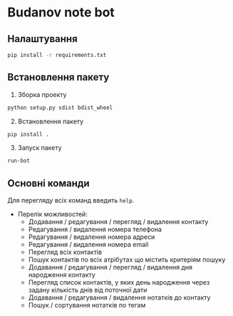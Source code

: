 # Budanov note bot

## Налаштування
```sh
pip install -r requirements.txt
```

## Встановлення пакету
1. Зборка проекту
```sh
python setup.py sdist bdist_wheel
```
2. Встановлення пакету
```sh
pip install .
```
3. Запуск пакету
```sh
run-bot
```

## Основні команди
Для перегляду всіх команд введить `help`.
* Перелік можливостей:
  * Додавання / редагування / перегляд / видалення контакту
  * Редагування / видалення номера телефона
  * Редагування / видалення номера адреси
  * Редагування / видалення номера email
  * Перегляд всіх контактів
  * Пошук контактів по всіх атрібутах що містить критеріям пошуку
  * Додавання / редагування / перегляд / видалення дня народження контакту
  * Перегляд список контактів, у яких день народження через задану кількість днів від поточної дати
  * Додавання / редагування / видалення нотатків до контакту
  * Пошук / сортування нотатків по тегам    
